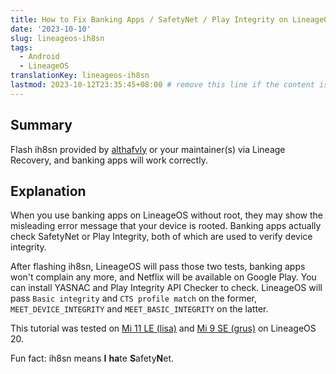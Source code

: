 ```yaml
---
title: How to Fix Banking Apps / SafetyNet / Play Integrity on LineageOS without Root
date: '2023-10-10'
slug: lineageos-ih8sn
tags:
  - Android
  - LineageOS
translationKey: lineageos-ih8sn
lastmod: 2023-10-12T23:35:45+08:00 # remove this line if the content is actually changed
---
```


## Summary

Flash ih8sn provided by [althafvly](https://github.com/althafvly/ih8sn) or your maintainer(s) via Lineage Recovery, and banking apps will work correctly.

## Explanation

When you use banking apps on LineageOS without root, they may show the misleading error message that your device is rooted. Banking apps actually check SafetyNet or Play Integrity, both of which are used to verify device integrity.

After flashing ih8sn, LineageOS will pass those two tests, banking apps won't complain any more, and Netflix will be available on Google Play. You can install YASNAC and Play Integrity API Checker to check. LineageOS will pass `Basic integrity` and `CTS profile match` on the former, `MEET_DEVICE_INTEGRITY` and `MEET_BASIC_INTEGRITY` on the latter.

This tutorial was tested on [Mi 11 LE (lisa)](https://wiki.lineageos.org/devices/lisa/variant3/) and [Mi 9 SE (grus)](https://wiki.lineageos.org/devices/grus/) on LineageOS 20.

<!--
ih8sn works on 20-20231007-NIGHTLY-lisa and 20-20231002-NIGHTLY-grus.
-->

Fun fact: ih8sn means **I** **ha**te **S**afety**N**et.
